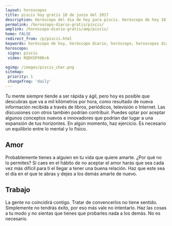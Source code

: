 ```yaml
---
layout: horoscopos
title: piscis hoy gratis 10 de junio del 2017 
description: Horóscopo del dia de hoy para piscis. Horoscopo de hoy 10 de junio del 2017. Las predicciones de amor, trabajo, vida personal gratis.
permalink: /horoscopo-diario-gratis/piscis/
amplink: /horoscopo-diario-gratis/amp/piscis/
home: FALSE
redirect_from: /p/piscis.html
keywords: horóscopo de hoy, horóscopo diario, horóscopo, horoscopos diarios gratis del dia de hoy, horóscopo diario gratis,horóscopo 2017, horóscopo esperanza gracia, horoscopo piscis hoy, horoscop, horóscopos gratis, horoscopo piscis, horoscopo piscis 2017, Tarot, Astrologia, Zodíaco, piscis, horoscopo gratis
horoscopo:
 signo: piscis
 video: RQDXSPX0KrA

ogimg: /images/piscis_char.png
sitemap:
 priority: 1
 changefreq: 'daily'
---
```



Tu mente siempre tiende a ser rápida y ágil, pero hoy es posible que descubras que va a mil kilómetros por hora, como resultado de nueva información recibida a través de libros, periódicos, televisión o Internet. Las discusiones con otros también podrían contribuir. Puedes optar por aceptar algunos conceptos nuevos e innovadores que podrían dar lugar a una expansión de tus horizontes. En algún momento, haz ejercicio. Es necesario un equilibrio entre lo mental y lo físico.

## Amor

Probablemente tienes a alguien en tu vida que quiere amarte. ¿Por qué no lo permites? Si caes en el hábito de no aceptar el amor harás que sea cada vez más difícil para ti el llegar a tener una buena relación. Haz que este sea el día en el que te abras y dejes a los demás amarte de nuevo.

## Trabajo

La gente no coincidirá contigo. Tratar de convencerlos no tiene sentido. Simplemente no tendrás éxito, por eso más vale no intentarlo. Haz las cosas a tu modo y no sientas que tienes que probarles nada a los demás. No es necesario.
